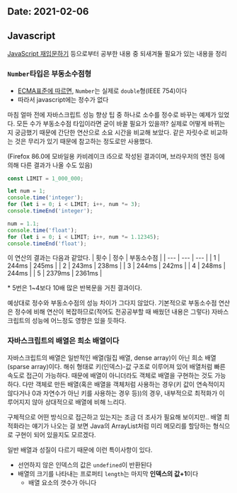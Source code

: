 Date: 2021-02-06
---

## Javascript
[JavaScript 재입문하기](https://developer.mozilla.org/ko/docs/A_re-introduction_to_JavaScript) 등으로부터 공부한 내용 중 되새겨둘 필요가 있는 내용을 정리

### `Number`타입은 부동소수점형
- [ECMA표준에 따르면]((https://262.ecma-international.org/6.0/#sec-terms-and-definitions-number-value)), `Number`는 실제로 `double`형(IEEE 754)이다
- 따라서 javascript에는 정수가 없다

마침 얼마 전에 자바스크립트 성능 향상 팁 중 하나로 소수를 정수로 바꾸는 예제가 있었다.
모든 수가 부동소수점 타입이라면 굳이 바꿀 필요가 있을까? 실제로 어떻게 바뀌는지 궁금했기 때문에 간단한 연산으로 소요 시간을 비교해 보았다.
같은 자릿수로 비교하는 것은 무리가 있기 때문에 참고하는 정도로만 사용했다.

(Firefox 86.0에 모바일용 카비레이크 i5으로 작성된 결과이며, 브라우저의 엔진 등에 의해 다른 결과가 나올 수도 있음)

```javascript
const LIMIT = 1_000_000;

let num = 1;
console.time('integer');
for (let i = 0; i < LIMIT; i++, num *= 3);
console.timeEnd('integer');

num = 1.1;
console.time('float');
for (let i = 0; i < LIMIT; i++, num *= 1.12345);
console.timeEnd('float');
```

이 연산의 결과는 다음과 같았다.
| 횟수 | 정수 | 부동소수점 |
| --- | --- | --- |
| 1 | 244ms | 245ms |
| 2 | 243ms | 238ms |
| 3 | 244ms | 242ms |
| 4 | 248ms | 244ms |
| 5 | 2379ms | 2361ms |

\* 5번은 1~4보다 10배 많은 반복문을 거친 결과이다.

예상대로 정수와 부동소수점의 성능 차이가 그다지 않았다.
기본적으로 부동소수점 연산은 정수에 비해 연산이 복잡하므로(적어도 전공공부할 때 배웠던 내용은 그렇다) 자바스크립트의 성능에 어느정도 영향은 있을 듯하다.

### 자바스크립트의 배열은 희소 배열이다
자바스크립트의 배열은 일반적인 배열(밀집 배열, dense array)이 아닌 희소 배열(sparse array)이다.
해쉬 형태로 키(인덱스)-값 구조로 이루어져 있어 배열처럼 빠른 속도로 접근이 가능하다.
때문에 배열이 아니더라도 객체로 배열을 구현하는 것도 가능하다.
다만 객체로 만든 배열(혹은 배열을 객체처럼 사용하는 경우(키 값이 연속적이지 않다거나 0과 자연수가 아닌 키를 사용하는 경우 등))의 경우, 내부적으로 최적화가 이루어지지 않아 상대적으로 배열에 비해 느리다.

구체적으로 어떤 방식으로 접근하고 있는지는 조금 더 조사가 필요해 보이지만..
배열 최적화라는 얘기가 나오는 걸 보면 Java의 ArrayList처럼 미리 메모리를 할당하는 형식으로 구현이 되어 있을지도 모르겠다.

일반 배열과 성질이 다르기 때문에 이런 특이사항이 있다.
- 선언하지 않은 인덱스의 값은 `undefined`이 반환된다
- 배열의 크기를 나타내는 프로퍼티 `length`는 마지막 **인덱스의 값+1**이다
  - 배열 요소의 갯수가 아니다
